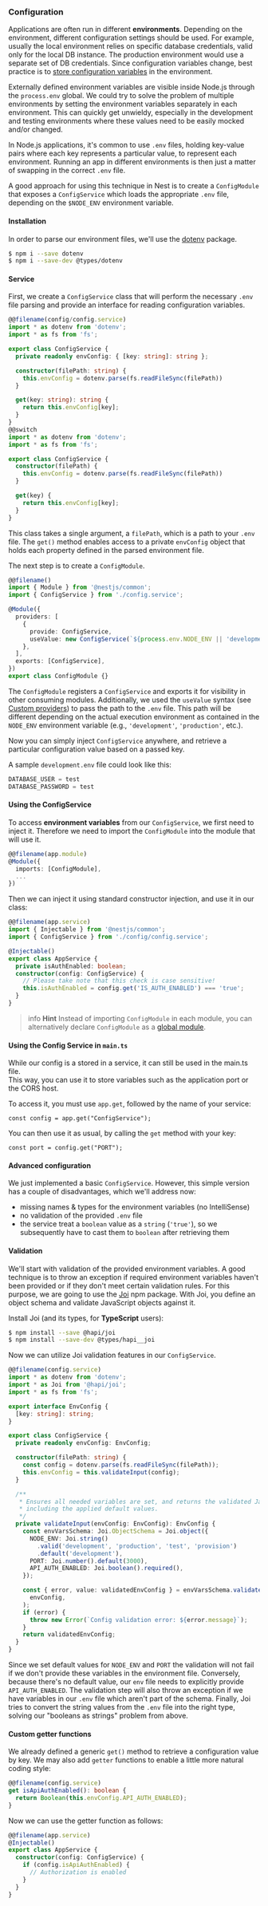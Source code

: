 ### Configuration

Applications are often run in different **environments**. Depending on the environment, different configuration settings should be used. For example, usually the local environment relies on specific database credentials, valid only for the local DB instance. The production environment would use a separate set of DB credentials. Since configuration variables change, best practice is to [store configuration variables](https://12factor.net/config) in the environment.

Externally defined environment variables are visible inside Node.js through the `process.env` global. We could try to solve the problem of multiple environments by setting the environment variables separately in each environment. This can quickly get unwieldy, especially in the development and testing environments where these values need to be easily mocked and/or changed.

In Node.js applications, it's common to use `.env` files, holding key-value pairs where each key represents a particular value, to represent each environment. Running an app in different environments is then just a matter of swapping in the correct `.env` file.

A good approach for using this technique in Nest is to create a `ConfigModule` that exposes a `ConfigService` which loads the appropriate `.env` file, depending on the `$NODE_ENV` environment variable.

#### Installation

In order to parse our environment files, we'll use the [dotenv](https://github.com/motdotla/dotenv) package.

```bash
$ npm i --save dotenv
$ npm i --save-dev @types/dotenv
```

#### Service

First, we create a `ConfigService` class that will perform the necessary `.env` file parsing and provide an interface for reading configuration variables.

```typescript
@@filename(config/config.service)
import * as dotenv from 'dotenv';
import * as fs from 'fs';

export class ConfigService {
  private readonly envConfig: { [key: string]: string };

  constructor(filePath: string) {
    this.envConfig = dotenv.parse(fs.readFileSync(filePath))
  }

  get(key: string): string {
    return this.envConfig[key];
  }
}
@@switch
import * as dotenv from 'dotenv';
import * as fs from 'fs';

export class ConfigService {
  constructor(filePath) {
    this.envConfig = dotenv.parse(fs.readFileSync(filePath))
  }

  get(key) {
    return this.envConfig[key];
  }
}
```

This class takes a single argument, a `filePath`, which is a path to your `.env` file. The `get()` method enables access to a private `envConfig` object that holds each property defined in the parsed environment file.

The next step is to create a `ConfigModule`.

```typescript
@@filename()
import { Module } from '@nestjs/common';
import { ConfigService } from './config.service';

@Module({
  providers: [
    {
      provide: ConfigService,
      useValue: new ConfigService(`${process.env.NODE_ENV || 'development'}.env`),
    },
  ],
  exports: [ConfigService],
})
export class ConfigModule {}
```

The `ConfigModule` registers a `ConfigService` and exports it for visibility in other consuming modules. Additionally, we used the `useValue` syntax (see [Custom providers](/fundamentals/custom-providers)) to pass the path to the `.env` file. This path will be different depending on the actual execution environment as contained in the `NODE_ENV` environment variable (e.g., `'development'`, `'production'`, etc.).

Now you can simply inject `ConfigService` anywhere, and retrieve a particular configuration value based on a passed key.

A sample `development.env` file could look like this:

```typescript
DATABASE_USER = test
DATABASE_PASSWORD = test
```

#### Using the ConfigService

To access **environment variables** from our `ConfigService`, we first need to inject it. Therefore we need to import the `ConfigModule` into the module that will use it.

```typescript
@@filename(app.module)
@Module({
  imports: [ConfigModule],
  ...
})
```

Then we can inject it using standard constructor injection, and use it in our class:

```typescript
@@filename(app.service)
import { Injectable } from '@nestjs/common';
import { ConfigService } from './config/config.service';

@Injectable()
export class AppService {
  private isAuthEnabled: boolean;
  constructor(config: ConfigService) {
    // Please take note that this check is case sensitive!
    this.isAuthEnabled = config.get('IS_AUTH_ENABLED') === 'true';
  }
}
```

> info **Hint** Instead of importing `ConfigModule` in each module, you can alternatively declare `ConfigModule` as a [global module](https://docs.nestjs.com/modules#global-modules).

#### Using the Config Service in `main.ts`
While our config is a stored in a service, it can still be used in the main.ts file.  
This way, you can use it to store variables such as the application port or the CORS host.

To access it, you must use `app.get`, followed by the name of your service:
```
const config = app.get("ConfigService");
```

You can then use it as usual, by calling the `get` method with your key:
```
const port = config.get("PORT");
```

#### Advanced configuration

We just implemented a basic `ConfigService`. However, this simple version has a couple of disadvantages, which we'll address now:

- missing names & types for the environment variables (no IntelliSense)
- no validation of the provided `.env` file
- the service treat a `boolean` value as a `string` (`'true'`), so we subsequently have to cast them to `boolean` after retrieving them

#### Validation

We'll start with validation of the provided environment variables. A good technique is to throw an exception if required environment variables haven't been provided or if they don't meet certain validation rules. For this purpose, we are going to use the [Joi](https://github.com/hapijs/joi) npm package. With Joi, you define an object schema and validate JavaScript objects against it.

Install Joi (and its types, for **TypeScript** users):

```bash
$ npm install --save @hapi/joi
$ npm install --save-dev @types/hapi__joi
```

Now we can utilize Joi validation features in our `ConfigService`.

```typescript
@@filename(config.service)
import * as dotenv from 'dotenv';
import * as Joi from '@hapi/joi';
import * as fs from 'fs';

export interface EnvConfig {
  [key: string]: string;
}

export class ConfigService {
  private readonly envConfig: EnvConfig;

  constructor(filePath: string) {
    const config = dotenv.parse(fs.readFileSync(filePath));
    this.envConfig = this.validateInput(config);
  }

  /**
   * Ensures all needed variables are set, and returns the validated JavaScript object
   * including the applied default values.
   */
  private validateInput(envConfig: EnvConfig): EnvConfig {
    const envVarsSchema: Joi.ObjectSchema = Joi.object({
      NODE_ENV: Joi.string()
        .valid('development', 'production', 'test', 'provision')
        .default('development'),
      PORT: Joi.number().default(3000),
      API_AUTH_ENABLED: Joi.boolean().required(),
    });

    const { error, value: validatedEnvConfig } = envVarsSchema.validate(
      envConfig,
    );
    if (error) {
      throw new Error(`Config validation error: ${error.message}`);
    }
    return validatedEnvConfig;
  }
}
```

Since we set default values for `NODE_ENV` and `PORT` the validation will not fail if we don't provide these variables in the environment file. Conversely, because there's no default value, our `env` file needs to explicitly provide `API_AUTH_ENABLED`. The validation step will also throw an exception if we have variables in our `.env` file which aren't part of the schema. Finally, Joi tries to convert the string values from the `.env` file into the right type, solving our "booleans as strings" problem from above.

#### Custom getter functions

We already defined a generic `get()` method to retrieve a configuration value by key. We may also add `getter` functions to enable a little more natural coding style:

```typescript
@@filename(config.service)
get isApiAuthEnabled(): boolean {
  return Boolean(this.envConfig.API_AUTH_ENABLED);
}
```

Now we can use the getter function as follows:

```typescript
@@filename(app.service)
@Injectable()
export class AppService {
  constructor(config: ConfigService) {
    if (config.isApiAuthEnabled) {
      // Authorization is enabled
    }
  }
}
```
